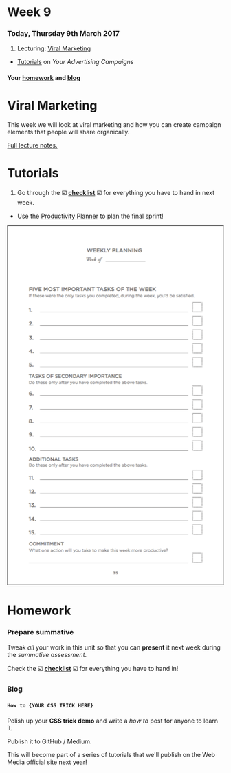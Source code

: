 # Week 9

### Today, Thursday 9th March 2017

1. Lecturing: [Viral Marketing](#viral-marketing)
* [Tutorials](#tutorials) on *Your Advertising Campaigns*

#### Your [homework](#homework) and [blog](#blog)

# Viral Marketing

This week we will look at viral marketing and how you can create campaign elements that people will share organically. 

[Full lecture notes.](https://github.com/RavensbourneWebMedia/Digital_Advertising/blob/master/sessions/09/Digital_Advertising-viralmarketing.compressed.pdf)


# Tutorials

1. Go through the :ballot_box_with_check: [**checklist**](../10/#checklist) :ballot_box_with_check: for everything you have to hand in next week.
* Use the [Productivity Planner](https://drive.google.com/open?id=0B0FP625GojKHRlJRZWQ4cjVvSFk) to plan the final sprint!

[![](assets/weekly-planner.png)](https://drive.google.com/open?id=0B0FP625GojKHRlJRZWQ4cjVvSFk)

# Homework

### Prepare summative 

Tweak *all* your work in this unit so that you can **present** it next week during the *summative assessment*. 

Check the :ballot_box_with_check: [**checklist**](../10/#checklist) :ballot_box_with_check: for everything you have to hand in!

### Blog

#### `How to {YOUR CSS TRICK HERE}`

Polish up your **CSS trick demo** and write a *how to* post for anyone to learn it. 

Publish it to GitHub / Medium.

This will become part of a series of tutorials that we'll publish on the Web Media official site next year!